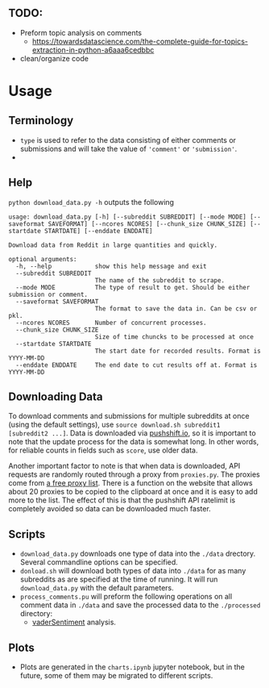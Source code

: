 ## TODO:

- Preform topic analysis on comments
  - https://towardsdatascience.com/the-complete-guide-for-topics-extraction-in-python-a6aaa6cedbbc
- clean/organize code

# Usage

## Terminology

- `type` is used to refer to the data consisting of either comments or submissions and will take the value of `'comment'` or `'submission'`.
- 

## Help

`python download_data.py -h` outputs the following

```
usage: download_data.py [-h] [--subreddit SUBREDDIT] [--mode MODE] [--saveformat SAVEFORMAT] [--ncores NCORES] [--chunk_size CHUNK_SIZE] [--startdate STARTDATE] [--enddate ENDDATE]

Download data from Reddit in large quantities and quickly.

optional arguments:
  -h, --help            show this help message and exit
  --subreddit SUBREDDIT
                        The name of the subreddit to scrape.
  --mode MODE           The type of result to get. Should be either submission or comment.
  --saveformat SAVEFORMAT
                        The format to save the data in. Can be csv or pkl.
  --ncores NCORES       Number of concurrent processes.
  --chunk_size CHUNK_SIZE
                        Size of time chuncks to be processed at once
  --startdate STARTDATE
                        The start date for recorded results. Format is YYYY-MM-DD
  --enddate ENDDATE     The end date to cut results off at. Format is YYYY-MM-DD
```

## Downloading Data

To download comments and submissions for multiple subreddits at once (using the default settings), use `source download.sh subreddit1 [subreddit2 ...]`. Data is downloaded via [pushshift.io](https://pushshift.io/), so it is important to note that the update process for the data is somewhat long. In other words, for reliable counts in fields such as `score`, use older data.

Another important factor to note is that when data is downloaded, API requests are randomly routed through a proxy from `proxies.py`. The proxies come from [a free proxy list](http://free-proxy.cz/en/proxylist/country/all/http/ping/all). There is a function on the website that allows about 20 proxies to be copied to the clipboard at once and it is easy to add more to the list. The effect of this is that the pushshift API ratelimit is completely avoided so data can be downloaded much faster.

## Scripts

- `download_data.py` downloads one type of data into the `./data` drectory. Several commandline options can be specified.
- `donload.sh` will download both types of data into `./data` for as many subreddits as are specified at the time of running. It will run `download_data.py` with the default parameters.
- `process_comments.pu` will preform the following operations on all comment data in `./data` and save the processed data to the `./processed` directory:
  - [vaderSentiment](https://github.com/cjhutto/vaderSentiment) analysis.

## Plots

- Plots are generated in the `charts.ipynb` jupyter notebook, but in the future, some of them may be migrated to different scripts.

